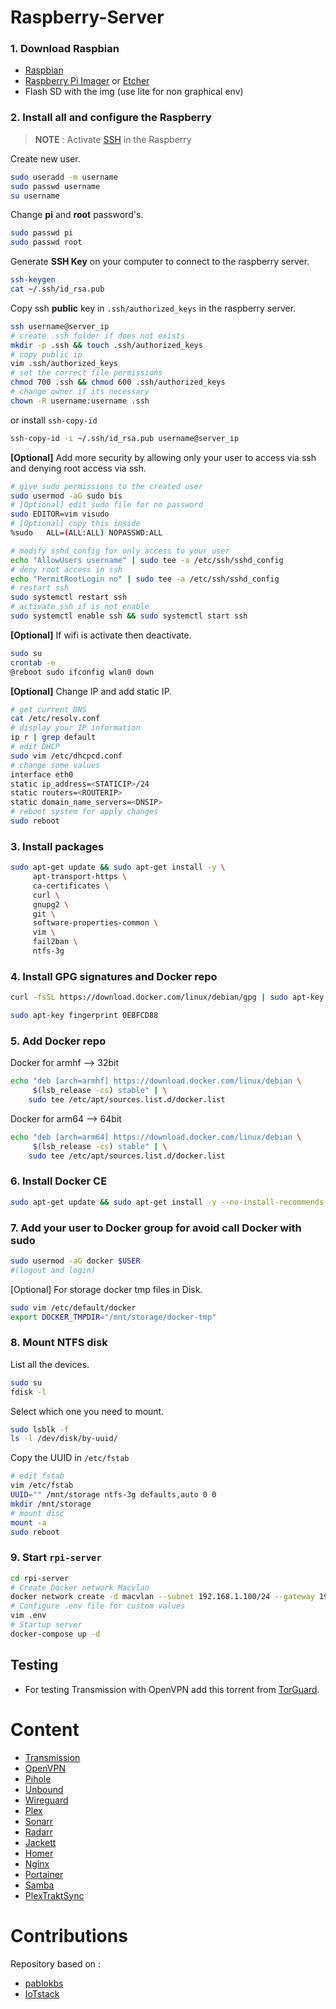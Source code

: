 # Raspberry-Server

### 1. Download Raspbian

   * [Raspbian](https://www.raspberrypi.org/downloads/raspberry-pi-os/)
   * [Raspberry Pi Imager](https://www.raspberrypi.com/software/) or [Etcher](https://etcher.io/)
   * Flash SD with the img (use lite for non graphical env)
  
### 2. Install all and configure the Raspberry

> __NOTE__ : Activate [SSH](https://www.raspberrypi.org/documentation/remote-access/ssh/) in the Raspberry

Create new user.
```bash
sudo useradd -m username
sudo passwd username
su username
```

Change **pi** and **root** password's.

```bash
sudo passwd pi
sudo passwd root
```

Generate **SSH Key** on your computer to connect to the raspberry server.

```bash
ssh-keygen
cat ~/.ssh/id_rsa.pub
```

Copy ssh **public** key in `.ssh/authorized_keys` in the raspberry server.

```bash
ssh username@server_ip
# create .ssh folder if does not exists
mkdir -p .ssh && touch .ssh/authorized_keys
# copy public ip
vim .ssh/authorized_keys
# set the correct file permissions
chmod 700 .ssh && chmod 600 .ssh/authorized_keys
# change owner if its necessary
chown -R username:username .ssh
```

or install `ssh-copy-id`

```bash
ssh-copy-id -i ~/.ssh/id_rsa.pub username@server_ip
```

**[Optional]** Add more security by allowing only your user to access via ssh and denying root access via ssh.

```bash
# give sudo permissions to the created user
sudo usermod -aG sudo bis
# [Optional] edit sudo file for no password
sudo EDITOR=vim visudo
# [Optional] copy this inside 
%sudo   ALL=(ALL:ALL) NOPASSWD:ALL
```

```bash
# modify sshd_config for only access to your user
echo "AllowUsers username" | sudo tee -a /etc/ssh/sshd_config
# deny root access in ssh
echo "PermitRootLogin no" | sudo tee -a /etc/ssh/sshd_config
# restart ssh
sudo systemctl restart ssh
# activate ssh if is not enable
sudo systemctl enable ssh && sudo systemctl start ssh 
```

**[Optional]** If wifi is activate then deactivate.

```bash
sudo su
crontab -e
@reboot sudo ifconfig wlan0 down
```

**[Optional]** Change IP and add static IP.

```bash
# get current DNS
cat /etc/resolv.conf
# display your IP information
ip r | grep default
# edit DHCP  
sudo vim /etc/dhcpcd.conf
# change some values
interface eth0
static ip_address=<STATICIP>/24
static routers=<ROUTERIP>
static domain_name_servers=<DNSIP>
# reboot system for apply changes
sudo reboot
```

### 3. Install packages

```bash
sudo apt-get update && sudo apt-get install -y \
     apt-transport-https \
     ca-certificates \
     curl \
     gnupg2 \
     git \
     software-properties-common \
     vim \
     fail2ban \
     ntfs-3g
```

### 4. Install GPG signatures and Docker repo

```bash
curl -fsSL https://download.docker.com/linux/debian/gpg | sudo apt-key add -
```

```bash
sudo apt-key fingerprint 0EBFCD88
```

### 5. Add Docker repo

Docker for armhf --> 32bit

```bash
echo "deb [arch=armhf] https://download.docker.com/linux/debian \
     $(lsb_release -cs) stable" | \
    sudo tee /etc/apt/sources.list.d/docker.list
```

Docker for arm64 --> 64bit

```bash
echo "deb [arch=arm64] https://download.docker.com/linux/debian \
     $(lsb_release -cs) stable" | \
    sudo tee /etc/apt/sources.list.d/docker.list
```

### 6. Install Docker CE

```bash
sudo apt-get update && sudo apt-get install -y --no-install-recommends docker-ce docker-compose
```

### 7. Add your user to Docker group for avoid call Docker with sudo

```bash
sudo usermod -aG docker $USER
#(logout and login)
```

[Optional] For storage docker tmp files in Disk.

```bash
sudo vim /etc/default/docker
export DOCKER_TMPDIR="/mnt/storage/docker-tmp"
```

### 8. Mount NTFS disk

List all the devices.

```bash
sudo su
fdisk -l
```

Select which one you need to mount.

```bash
sudo lsblk -f
ls -l /dev/disk/by-uuid/
```

Copy the UUID in `/etc/fstab`

```bash
# edit fstab
vim /etc/fstab
UUID="" /mnt/storage ntfs-3g defaults,auto 0 0
mkdir /mnt/storage
# mount disc
mount -a
sudo reboot
```

### 9. Start `rpi-server`

```bash
cd rpi-server
# Create Docker network Macvlan
docker network create -d macvlan --subnet 192.168.1.100/24 --gateway 192.168.1.1 -o parent=eth0 rpi-lan
# Configure .env file for custom values
vim .env
# Startup server
docker-compose up -d
```

## Testing

- For testing Transmission with OpenVPN add this torrent from [TorGuard](https://torguard.net/checkmytorrentipaddress.php?hash=f1f5bda133bdbb4743773cc8548cbaee1fbff88a).

# Content

 * [Transmission](https://github.com/haugene/docker-transmission-openvpn)
 * [OpenVPN](https://github.com/OpenVPN/openvpn)
 * [Pihole](https://github.com/pi-hole/docker-pi-hole)
 * [Unbound](https://github.com/MatthewVance/unbound-docker-rpi)
 * [Wireguard](https://github.com/linuxserver/docker-wireguard)
 * [Plex](https://github.com/jaymoulin/docker-plex)
 * [Sonarr](https://github.com/linuxserver/docker-sonarr)
 * [Radarr](https://github.com/linuxserver/docker-radarr)
 * [Jackett](https://github.com/linuxserver/docker-jackett)
 * [Homer](https://github.com/bastienwirtz/homer)
 * [Nginx](https://github.com/NginxProxyManager/nginx-proxy-manager)
 * [Portainer](https://github.com/portainer/portainer)
 * [Samba](https://github.com/dperson/samba)
 * [PlexTraktSync](https://github.com/Taxel/PlexTraktSync)

# Contributions

Repository based on :

* [pablokbs](https://github.com/pablokbs/plex-rpi)
* [IoTstack](https://github.com/SensorsIot/IOTstack)